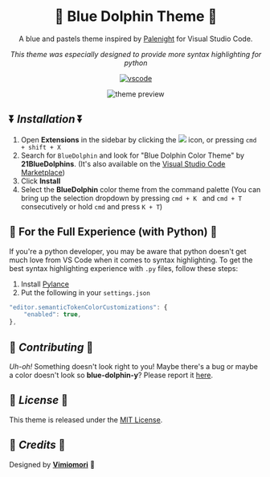 <div align="center">

# 🐬 Blue Dolphin Theme 🐬

A blue and pastels theme inspired by [Palenight](https://github.com/whizkydee/vscode-palenight-theme) for Visual Studio Code.

*This theme was especially designed to provide more syntax highlighting for python*

[![vscode](https://img.shields.io/github/last-commit/vimiomori/BlueDolphin?color=cyan&style=for-the-badge)](https://code.visualstudio.com/updates/v1_12) 

![theme preview](https://i.imgur.com/zQZwOpQ.png)

</div>

## ⏬ *Installation* ⏬
1. Open **Extensions** in the sidebar by clicking the ![](https://i.imgur.com/d5KWQT9.png) icon, or pressing `cmd + shift + X`
2. Search for `BlueDolphin` and look for "Blue Dolphin Color Theme" by **21BlueDolphins**. (It's also available on the [Visual Studio Code Marketplace](https://marketplace.visualstudio.com/items?itemName=21BlueDolphins.bluedolphin))
3. Click **Install**
4. Select the **BlueDolphin** color theme from the command palette (You can bring up the selection dropdown by pressing `cmd + K ` and `cmd + T` consecutively or hold `cmd` and press `K + T`)

## 🐍 For the Full Experience (with Python) 🐍
If you're a python developer, you may be aware that python doesn't get much love from VS Code when it comes to syntax highlighting.
To get the best syntax highlighting experience with `.py` files, follow these steps:

1. Install [Pylance](https://marketplace.visualstudio.com/items?itemName=ms-python.vscode-pylance)
2. Put the following in your `settings.json`
```js
"editor.semanticTokenColorCustomizations": {
    "enabled": true,
},
```
## 👊 *Contributing* 👊

*Uh-oh!* Something doesn't look right to you! Maybe there's a bug or maybe a color doesn't look so **blue-dolphin-y**? Please report it [here](https://github.com/vimiomori/BlueDolphin/issues).

## 📜 *License* 📜

This theme is released under the [MIT License](https://github.com/vimiomori/blob/main/license.md).

## 🦋 *Credits* 🦋
Designed by **[Vimiomori](https://github.com/vimiomori)** 🐬
